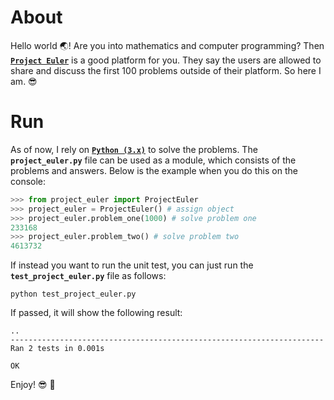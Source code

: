 # About

Hello world :earth_asia:! Are you into mathematics and computer programming? Then [<strong>`Project Euler`</strong>](https://projecteuler.net/about) is a good platform for you. They say the users are allowed to share and discuss the first 100 problems outside of their platform. So here I am. :sunglasses:

# Run

As of now, I rely on [<strong>`Python (3.x)`</strong>](https://www.python.org/downloads/) to solve the problems. The <strong>`project_euler.py`</strong> file can be used as a module, which consists of the problems and answers. Below is the example when you do this on the console:

```python
>>> from project_euler import ProjectEuler
>>> project_euler = ProjectEuler() # assign object
>>> project_euler.problem_one(1000) # solve problem one
233168
>>> project_euler.problem_two() # solve problem two
4613732
```

If instead you want to run the unit test, you can just run the <strong>`test_project_euler.py`</strong> file as follows:

```
python test_project_euler.py
```

If passed, it will show the following result:

```
..
----------------------------------------------------------------------
Ran 2 tests in 0.001s

OK
```

Enjoy! :sunglasses: :beers:
